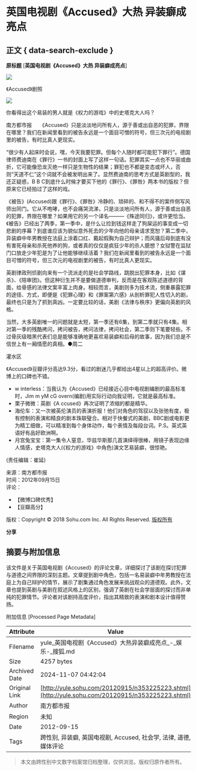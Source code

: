 # 英国电视剧《Accused》大热 异装癖成亮点

## 正文 { data-search-exclude }


**原标题** [**英国电视剧《Accused》大热 异装癖成亮点**]

![](https://photocdn.sohu.com/20120915/Img353225225.jpg)

《Accused》剧照

![](https://photocdn.sohu.com/20120915/Img353225230.jpg)

你看得出这个易装的男人就是《权力的游戏》中的史塔克大人吗？

南方都市报　　《Accused》只是淡淡地问所有人，源于善或出自恶的犯罪，界限在哪里？我们在新闻里看到的被告永远是一个面目可憎的符号，但三次元的电视剧里的被告，有时比真人更现实。

“很少有人起床时会说，嘿，今天我要犯罪。但每个人随时都可能犯下罪行”。德国律师费迪南在《罪行》一书的封面上写了这样一句话。犯罪其实一点也不华丽或曲折，它可能像恐龙灭绝一样只是生物性的结果；罪犯也不都是变态或坏人，否则“天道不仁”这个词就不会被发明出来了。显然费迪南的思考方式是英剧型的，我还正疑惑，B B C到底什么时候才要买下他的《罪行》、《罪咎》两本书的版权？但原来它已经拍过了这样的戏。

《被告》(Accused)跟《罪行》、《罪咎》冷静的、琐碎的、和不得不的案件侧写风师出同门。它从不咆哮，也不会痛哭流涕，只是淡淡地问所有人，源于善或出自恶的犯罪，界限在哪里？如果用它的另一个译名———《殊途同归》，或许更恰当。《被告》已经出了两季，第一季中，是什么让捡到钱这样走了狗屎运的事变成一切悲剧的序幕？到底谁应该为貌似意外死去的少年向他的母亲请求宽恕？第二季中，异装癖中年男教授在法庭上涂着口红、戴起假胸为自己辩护；而风骚后母到底有没有害死母亲和杀死他养的狗，或者真的仅仅是疯狂少年的杀人臆想？女狱警在监狱门口放走少年犯是为了让他能够继续活着？我们在新闻里看到的被告永远是一个面目可憎的符号，但三次元的电视剧里的被告，有时比真人更现实。

英剧律政刑侦剧向来有一个流派走的是社会学路线，跳脱出犯罪本身，比如《谋杀》、《陪审团》。但这种衍生并不是要做道德审判，反而是在客观陈述道德的背面，给骨感的法律文案丰富上肉身。相较而言，美剧则多为技术流，侧重暴露犯罪的途径、方式，即便是《犯罪心理》和《罪案第六感》从剖析罪犯人性切入的剧，最终也只是为了抓到真凶。一定要比较的话，美剧《法律与秩序》更偏向英剧的风格。

当然，大多英剧唯一的问题就是太短，第一季还有6集，到第二季就只有4集。相对第一季的残酷拷问，拷问被告，拷问法律，拷问社会，第二季则下笔要轻些。不过骨灰级暗黑代表们总是能够准确地更喜欢易装癖和后母的故事，因为我们总是不信世上有一厢情愿的真相。●周二

灌水区

《Accused》豆瓣评分高达9.3分，看过的剧迷几乎都给出4星以上的超高评价。微博上的口碑也不错。

- w interless：当我认为《Accused》已经接近心目中电视剧编剧的最高标准时，Jim m yM cG overn(编剧)用实际行动向我证明，它就是最高标准。
- 栗子微微：英剧《A ccused》再次证明了浓缩的都是精华。
- 海伦车：又一次被英伦演员的表演折服！他们对角色的驾驭以及张弛有度，极有控制的表演和精良的剧本珠联璧合。相对于快餐式的美剧，BBC剧或电影更为精工细做，可以精准到每个身体动作，每个表情及每段台词。P.S。英式英语好有品好欧洲啊。
- 月宫兔宝宝：第一集令人窒息，华兹华斯那几首演绎得很棒，用镜子表现边缘人情感，史塔克大人(《权力的游戏》中角色)演文艺易装癖，很惊艳。

(责任编辑：崔延)

来源：南方都市报  
时间：2012年09月15日  
评论：  
- 【微博口碑优秀】  
- 【豆瓣高分】  

版权：Copyright © 2018 Sohu.com Inc. All Rights Reserved. [版权所有](https://corp.sohu.com/s2007/copyright/)  
  
**分享**

## 摘要与附加信息

<!-- tcd_abstract -->
该文件是关于英国电视剧《Accused》的评论文章，详细探讨了该剧在探讨犯罪与道德之间界限的深刻主题。文章提到剧中角色，包括一名易装癖中年男教授在法庭上为自己辩护的情节，展示了剧集通过角色发展来挑战观众的道德观。此外，文章也提到英剧与美剧在叙述风格上的区别，强调了英剧在社会学层面的探讨而非单纯的犯罪情节。评论者对该剧持高度评价，指出其精致的表演和剧本设计值得赞扬。
<!-- tcd_abstract_end -->

附加信息 [Processed Page Metadata]

| Attribute       | Value                                  |
|-----------------|----------------------------------------|
| Filename        | yule_英国电视剧《Accused》大热异装癖成亮点_-_娱乐-_搜狐.md                             |
| Size            | 4257 bytes                           |
| Archived Date   | 2024-11-07 04:42:04                             |
| Original Link   | [http://yule.sohu.com/20120915/n353225223.shtml](http://yule.sohu.com/20120915/n353225223.shtml)                       |
| Author          | 南方都市报                               |
| Region          | 未知                               |
| Date            | 2012-09-15                                 |
| Tags            | 跨性别, 异装癖, 英国电视剧, Accused, 社会学, 法律, 道德, 媒体评论                                 |
>
> 本文由跨性别中文数字档案馆归档整理，仅供浏览。版权归原作者所有。
>